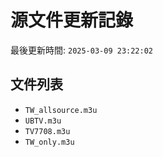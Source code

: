 # 源文件更新記錄

最後更新時間: `2025-03-09 23:22:02`

## 文件列表
- `TW_allsource.m3u`
- `UBTV.m3u`
- `TV7708.m3u`
- `TW_only.m3u`
